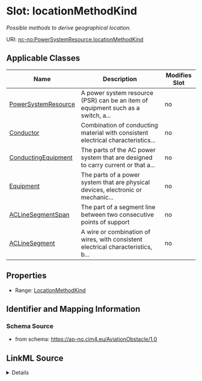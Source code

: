 # Slot: locationMethodKind


_Possible methods to derive geographical location._



URI: [nc-no:PowerSystemResource.locationMethodKind](http://cim4.eu/ns/nc-no#PowerSystemResource.locationMethodKind)



<!-- no inheritance hierarchy -->




## Applicable Classes

| Name | Description | Modifies Slot |
| --- | --- | --- |
[PowerSystemResource](PowerSystemResource.md) | A power system resource (PSR) can be an item of equipment such as a switch, a... |  no  |
[Conductor](Conductor.md) | Combination of conducting material with consistent electrical characteristics... |  no  |
[ConductingEquipment](ConductingEquipment.md) | The parts of the AC power system that are designed to carry current or that a... |  no  |
[Equipment](Equipment.md) | The parts of a power system that are physical devices, electronic or mechanic... |  no  |
[ACLineSegmentSpan](ACLineSegmentSpan.md) | The part of a segment line between two consecutive points of support |  no  |
[ACLineSegment](ACLineSegment.md) | A wire or combination of wires, with consistent electrical characteristics, b... |  no  |







## Properties

* Range: [LocationMethodKind](LocationMethodKind.md)





## Identifier and Mapping Information







### Schema Source


* from schema: https://ap-no.cim4.eu/AviationObstacle/1.0




## LinkML Source

<details>
```yaml
name: locationMethodKind
description: Possible methods to derive geographical location.
from_schema: https://ap-no.cim4.eu/AviationObstacle/1.0
slot_uri: nc-no:PowerSystemResource.locationMethodKind
alias: locationMethodKind
owner: PowerSystemResource
domain_of:
- PowerSystemResource
range: LocationMethodKind
minimum_cardinality: 0
maximum_cardinality: 1

```
</details>